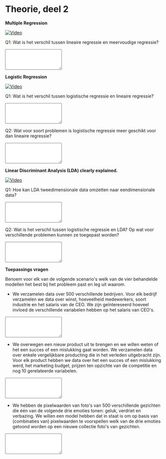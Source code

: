 # Theorie, deel 2

**Multiple Regression**

[![Video](http://img.youtube.com/vi/zITIFTsivN8/0.jpg)](http://www.youtube.com/watch?v=zITIFTsivN8&list=PL1Jt9Mfqf6egxIC99vcbWeDWTvOVq-7Mf&index=4 "What is a (mathematical) model?")

Q1: Wat is het verschil tussen lineaire regressie en meervoudige regressie?

<textarea name="form[1_Q1]" rows="4" required></textarea>

**Logistic Regression**

[![Video](http://img.youtube.com/vi/yIYKR4sgzI8/0.jpg)](http://www.youtube.com/watch?v=yIYKR4sgzI8&list=PL1Jt9Mfqf6egxIC99vcbWeDWTvOVq-7Mf&index=5 "What is a (mathematical) model?")

Q1: Wat is het verschil tussen logistische regressie en lineaire regressie?

<textarea name="form[2_Q1]" rows="4" required></textarea>

Q2: Wat voor soort problemen is logistische regressie meer geschikt voor dan lineaire regressie?

<textarea name="form[2_Q2]" rows="4" required></textarea>

**Linear Discriminant Analysis (LDA) clearly explained.**

[![Video](http://img.youtube.com/vi/azXCzI57Yfc/0.jpg)](http://www.youtube.com/watch?v=azXCzI57Yfc&list=PL1Jt9Mfqf6egxIC99vcbWeDWTvOVq-7Mf&index=6 "What is a (mathematical) model?")

Q1: Hoe kan LDA tweedimensionale data omzetten naar eendimensionale data?

<textarea name="form[3_Q1]" rows="4" required></textarea>

Q2: Wat is het verschil tussen logistische regressie en LDA? Op wat voor verschillende problemen kunnen ze toegepast worden?

<textarea name="form[3_Q2]" rows="4" required></textarea>

**Toepassings vragen**

Benoem voor elk van de volgende scenario's welk van de vier behandelde modellen het best bij het probleem past en leg uit waarom.

- We verzamelen data over 500 verschillende bedrijven. Voor elk bedrijf verzamelen we data over winst, hoeveelheid medewerkers, soort industrie en het salaris van de CEO. We zijn geïntereseerd hoeveel invloed de verschillende variabelen hebben op het salaris van CEO's.

<textarea name="form[4_Q1]" rows="4" required></textarea>

- We overwegen een nieuw product uit te brengen en we willen weten of het een succes of een mislukking gaat worden. We verzamelen data over enkele vergelijkbare producting die in het verleden uitgebracht zijn. Voor elk product hebben we data over het een succes of een mislukking werd, het marketing budget, prijzen ten opzichte van de competitie en nog 10 gerelateerde variabelen.

<textarea name="form[4_Q2]" rows="4" required></textarea>

- We hebben de pixelwaarden van foto's van 500 verschillende gezichten die één van de volgende drie emoties tonen: geluk, verdriet en verbazing. We willen een model hebben dat in staat is om op basis van (combinaties van) pixelwaarden te voorspellen welk van de drie emoties getoond worden op een nieuwe collectie foto's van gezichten.

<textarea name="form[4_Q3]" rows="4" required></textarea>
